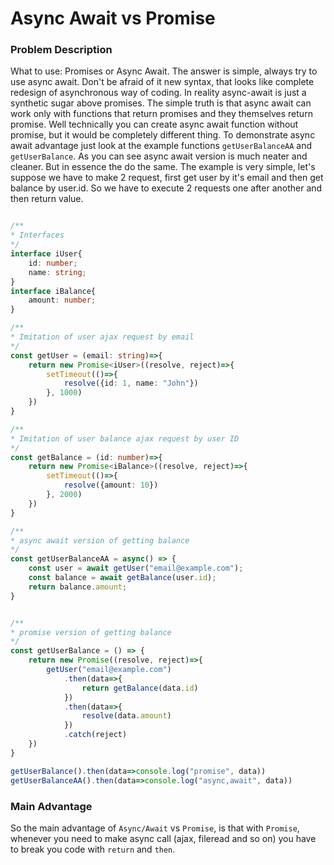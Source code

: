 # Async Await vs Promise

### Problem Description

What to use: Promises or Async Await. The answer is simple, always try to use async await. Don't be afraid of it new syntax, that looks like complete
redesign of asynchronous way of coding. In reality async-await is just a synthetic sugar above promises. The simple truth is that async await can 
work only with functions that return promises and they themselves return promise. Well technically you can create async await function 
without promise, but it would be completely different thing.
To demonstrate async await advantage just look at the example functions `getUserBalanceAA` and `getUserBalance`. As you can see async await
version is much neater and cleaner. But in essence the do the same.
The example is very simple, let's suppose we have to make 2 request, first get user by it's email and then get balance by user.id. So we have
to execute 2 requests one after another and then return value.

```typescript

/**
* Interfaces
*/
interface iUser{
    id: number;
    name: string;
}
interface iBalance{
    amount: number;
}

/**
* Imitation of user ajax request by email
*/
const getUser = (email: string)=>{
    return new Promise<iUser>((resolve, reject)=>{
        setTimeout(()=>{
            resolve({id: 1, name: "John"})
        }, 1000)
    })
}

/**
* Imitation of user balance ajax request by user ID
*/
const getBalance = (id: number)=>{
    return new Promise<iBalance>((resolve, reject)=>{
        setTimeout(()=>{
            resolve({amount: 10})
        }, 2000)
    })
}

/**
* async await version of getting balance
*/
const getUserBalanceAA = async() => {
    const user = await getUser("email@example.com");
    const balance = await getBalance(user.id);
    return balance.amount;
}


/**
* promise version of getting balance
*/
const getUserBalance = () => {
    return new Promise((resolve, reject)=>{
        getUser("email@example.com")
            .then(data=>{
                return getBalance(data.id)
            })
            .then(data=>{
                resolve(data.amount)
            })
            .catch(reject)
    })
}

getUserBalance().then(data=>console.log("promise", data))
getUserBalanceAA().then(data=>console.log("async,await", data))
```

### Main Advantage

So the main advantage of `Async/Await` vs `Promise`, is that with `Promise`, whenever you need to make async call (ajax, fileread and so on) you 
have to break you code with `return` and `then`.